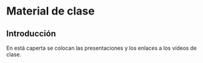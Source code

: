 # Material de clase

## Introducción 

En está caperta se colocan las presentaciones y los enlaces a los vídeos de clase.


